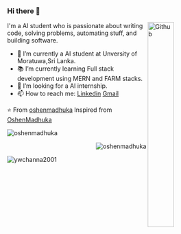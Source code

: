 ### Hi there 👋

<img width="35%" align="right" alt="Github" src="https://user-images.githubusercontent.com/48678280/88862734-4903af80-d201-11ea-968b-9c939d88a37c.gif" />

I'm a AI student who is passionate about writing code, solving problems, automating stuff, and building software.

- 🔭 I’m currently a AI student at Unversity of Moratuwa,Sri Lanka.
- 📚 I’m currently learning  Full stack development using MERN and FARM stacks.
- 👯 I’m looking for a AI internship. 
- 📫 How to reach me: [Linkedin](https://www.linkedin.com/in/oshen-madhuka-624346235/) [Gmail](oshenbhawajith1999@gmail.com)

⭐️ From [oshenmadhuka](https://www.linkedin.com/in/oshen-madhuka-624346235/)
Inspired from [OshenMadhuka](https://github.com/oshenmadhuka)


<p><img align="left" src="https://github-readme-stats.vercel.app/api?username=oshenmadhuka&theme=radical&show_icons=true" alt="oshenmadhuka" /></p>
<br/>
<p>&nbsp;<img align="right" margin-right= "50px" src="https://github-readme-stats.vercel.app/api/top-langs/?username=oshenmadhuka&theme=radical&show&hide_progress=true" alt="oshenmadhuka" /></p>

<p><img align="center" margin-top= "50px" src="https://github-readme-streak-stats.herokuapp.com/?user=oshenmadhuka&theme=radical&show" alt="ywchanna2001" /></p>
